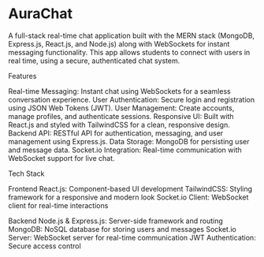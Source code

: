 
# AuraChat

A full-stack real-time chat application built with the MERN stack (MongoDB, Express.js, React.js, and Node.js) along with WebSockets for instant messaging functionality. This app allows students to connect with users in real time, using a secure, authenticated chat system.

Features

Real-time Messaging: Instant chat using WebSockets for a seamless conversation experience.
User Authentication: Secure login and registration using JSON Web Tokens (JWT).
User Management: Create accounts, manage profiles, and authenticate sessions.
Responsive UI: Built with React.js and styled with TailwindCSS for a clean, responsive design.
Backend API: RESTful API for authentication, messaging, and user management using Express.js.
Data Storage: MongoDB for persisting user and message data.
Socket.io Integration: Real-time communication with WebSocket support for live chat.

Tech Stack


Frontend
React.js: Component-based UI development
TailwindCSS: Styling framework for a responsive and modern look
Socket.io Client: WebSocket client for real-time interactions

Backend
Node.js & Express.js: Server-side framework and routing
MongoDB: NoSQL database for storing users and messages
Socket.io Server: WebSocket server for real-time communication
JWT Authentication: Secure access control

